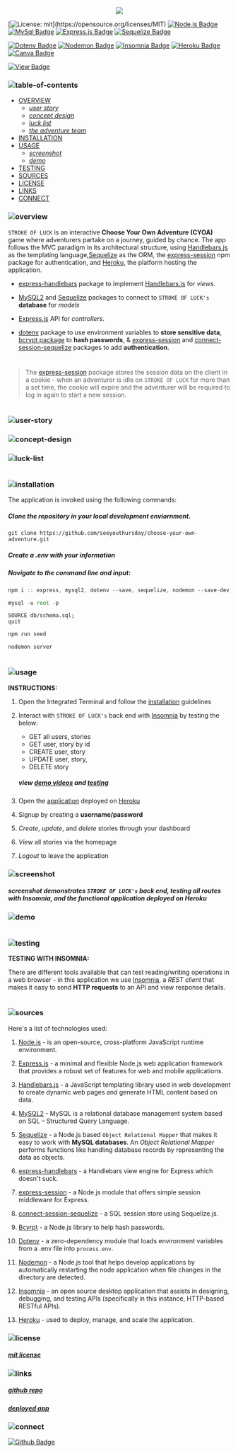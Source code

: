 <p align="center">
<img src="./luck/branding/header.png"/>
</p>

[![License: mit](https://img.shields.io/badge/license-mit-yellow?)](https://opensource.org/licenses/MIT) 
[![Node.js Badge](https://img.shields.io/badge/node-orange?logo=nodedotjs&logoColor=white&style=flat)](https://nodejs.org/en)
[![MySql Badge](https://img.shields.io/badge/mysql-yellowgreen.svg?&logo=Mysql&logoColor=white)](https://www.mysql.com)
[![Express.js Badge](https://img.shields.io/badge/express-blue.svg?&logo=Express&logoColor=white)](https://expressjs.com/)
[![Sequelize Badge](https://img.shields.io/badge/sequelize-cyan.svg?&logo=Sequelize&logoColor=white)](https://canva.com)

[![Dotenv Badge](https://img.shields.io/badge/dotenv-darkgreen.svg?&logo=Dotenv&logoColor=white)](https://canva.com)
[![Nodemon Badge](https://img.shields.io/badge/nodemon-grey.svg?&logo=Nodemon&logoColor=white)](https://www.npmjs.com/package/nodemon)
[![Insomnia Badge](https://img.shields.io/badge/insomnia-khaki.svg?&logo=Insomnia&logoColor=white)](https://canva.com/) 
[![Heroku Badge](https://img.shields.io/badge/heroku-teal.svg?&logo=Insomnia&logoColor=white)](https://heroku.com) 
[![Canva Badge](https://img.shields.io/badge/canva-salmon.svg?&logo=Canva&logoColor=white)](https://canva.com/)

[![View Badge](https://img.shields.io/badge/view-darkmode-black.svg?&logo=Github&logoColor=white)](https://canva.com/) 

### ![table-of-contents](./luck/branding/toc.png)

  - [OVERVIEW](#overview)
    - [*user story*](#user-story)
    - [*concept design*](#concept-design)
    - [*luck list*](#luck-list)
    - [*the adventure team*](#team)
  - [INSTALLATION](#installation)
  - [USAGE](#usage)
    - [*screenshot*](#screenshot)
    - [*demo*](#demo)
  - [TESTING](#testing)
  - [SOURCES](#sources)
  - [LICENSE](#license)
  - [LINKS](#links)
  - [CONNECT](#connect)

### ![overview](./luck/branding/1.png)

`STROKE OF LUCK` is an interactive **Choose Your Own Adventure (CYOA)** game where adventurers partake on a journey, guided by chance. The app follows the MVC paradigm in its architectural structure, using [Handlebars.js](https://handlebarsjs.com/) as the templating language,[Sequelize](https://www.npmjs.com/package/sequelize) as the ORM, the [express-session](https://www.npmjs.com/package/express-session) npm package for authentication, and [Heroku](https://www.heroku.com/), the platform hosting the application.

* [express-handlebars](https://www.npmjs.com/package/express-handlebars) package to implement [Handlebars.js]() for *views*.

* [MySQL2](https://www.npmjs.com/package/mysql2) and [Sequelize](https://www.npmjs.com/package/sequelize) packages to connect  to `STROKE OF LUCK's` **database** for *models*

* [Express.js](https://expressjs.com/) API for *controllers*.

* [dotenv](https://www.npmjs.com/package/dotenv) package to use environment variables to **store sensitive data**, [bcrypt package](https://www.npmjs.com/package/bcrypt) to **hash passwords**, & [express-session](https://www.npmjs.com/package/express-session) and  [connect-session-sequelize](https://www.npmjs.com/package/connect-session-sequelize) packages to add **authentication**.

#
>The [express-session](https://www.npmjs.com/package/express-session) package stores the session data on the client in a cookie - when an adventurer is idle on `STROKE OF LUCK` for more than a set time, the cookie will expire and the adventurer will be required to log in again to start a new session.
#



### ![user-story](./luck/branding/9.png)
<!-- <p align="center">
  <img src="./luck/branding/user-story.png"/>
</p> -->

### ![concept-design](./luck/branding/10.png)
<!-- <p align="center">
  <img src="./abductions/branding/ac.png"/>
</p> -->

### ![luck-list](./luck/branding/11.png)
<!-- <p align="center">
  <img src="./abductions/branding/probe-list.png"/>
</p> -->

<!-- ### ![team](./luck/branding/.png) -->
<!-- <p align="center">
  <img src="./abductions/branding/probe-list.png"/>
</p> -->

#

### ![installation](./luck/branding/2.png)

The application is invoked using the following commands:

##### *Clone the repository in your local development enviornment.*

```
git clone https://github.com/seeyouthursday/choose-your-own-adventure.git
```
##### **Create a *.env* with your information**

##### *Navigate to the command line and input:*

```javascript
npm i :: express, mysql2, dotenv --save, sequelize, nodemon --save-dev, handlebars, express-session, express-handlebars, bcypt, connect-session-sequelize
```
```javascript
mysql -u root -p
```
```mysql
SOURCE db/schema.sql;
quit
```
```javascript
npm run seed
```
```javascript
nodemon server
```
#
### ![usage](./luck/branding/3.png)

**INSTRUCTIONS:**

1. Open the Integrated Terminal and follow the [installation](#installation) guidelines

2. Interact with `STROKE OF LUCK's` back end with [Insomnia](https://www.npmjs.com/package/inquirer/v/8.2.4) by testing the below:
      * GET all users, stories
      * GET user, story by id
      * CREATE user, story
      * UPDATE user, story,
      * DELETE story

    ##### view [demo videos](#demo) and [testing](#testing) 
3. Open the [application]() deployed on [Heroku](https://heroku.com/home)
4. Signup by creating a **username/password**
5. *Create*, *update*, and *delete* stories through your dashboard
6. *View* all stories via the homepage
7. *Logout* to leave the application

### ![screenshot](./luck/branding/12.png)
             
##### *screenshot demonstrates `STROKE OF LUCK's` back end, testing all routes with **Insomnia**, and the functional application deployed on **Heroku***

<!-- <p align="center">
<img src="./luck/demo/ss.png"/>
</p> -->


### ![demo](./luck/branding/13.png)

#

### ![testing](./luck/branding/8.png)

**TESTING WITH INSOMNIA:**

There are different tools available that can test reading/writing operations in a web browser - in this application we use [Insomnia](https://insomnia.rest/), a *REST client* that makes it easy to send **HTTP requests** to an API and view response details.

<!-- add testing elements -->
#

### ![sources](./luck/branding/4.png)

Here's a list of technologies used:

1. [Node.js](https://nodejs.org/en) - is an open-source, cross-platform JavaScript runtime environment.

2. [Express.js]((https://expressjs.com)) - a minimal and flexible Node.js web application framework that provides a robust set of features for web and mobile applications.

3. [Handlebars.js](https://handlebarsjs.com/) - a JavaScript templating library used in web development to create dynamic web pages and generate HTML content based on data.

4. [MySQL2](https://www.npmjs.com/package/mysql2) - MySQL is a relational database management system based on SQL – Structured Query Language.

5. [Sequelize](https://sequelize.org/) - a Node.js based `Object Relational Mapper` that makes it easy to work with **MySQL databases**. An *Object Relational Mapper* performs functions like handling database records by representing the data as objects.

6. [express-handlebars](https://www.npmjs.com/package/express-handlebars) - a Handlebars view engine for Express which doesn't suck.

7. [express-session](https://www.npmjs.com/package/express-session) - a Node.js module that offers simple session middleware for Express.

8. [connect-session-sequelize](https://www.npmjs.com/package/connect-session-sequelize) - a SQL session store using Sequelize.js.

9. [Bcyrpt](https://www.npmjs.com/package/bcrypt) - a Node.js library to help hash passwords.

10. [Dotenv](https://www.npmjs.com/package/dotenv) - a zero-dependency module that loads environment variables from a .env file into `process.env`.

11. [Nodemon](https://www.npmjs.com/package/nodemon) - a Node.js tool that helps develop applications by automatically restarting the node application when file changes in the directory are detected.

12. [Insomnia](https://insomnia.rest/) - an open source desktop application that assists in designing, debugging, and testing APIs (specifically in this instance, HTTP-based RESTful APIs).

13. [Heroku](https://heroku.com) - used to deploy, manage, and scale the application.

### ![license](./luck/branding/5.png)

##### [mit license](./LICENSE)


### ![links](./luck/branding/6.png)

##### [*github repo*](https://github.com/seeyouthursday/choose-your-own-adventure)

##### [*deployed app*]()

### ![connect](./luck/branding/7.png)

[![Github Badge](https://img.shields.io/badge/-yellow.svg?&logo=Github&logoColor=white)](https://github.com/seeyouthursday/choose-your-own-adventure)
